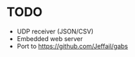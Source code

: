 # TODO

-   UDP receiver (JSON/CSV)
-   Embedded web server
-   Port to https://github.com/Jeffail/gabs
